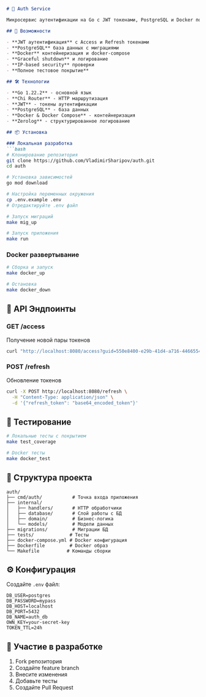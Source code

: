 ```markdown
# 🔐 Auth Service

Микросервис аутентификации на Go с JWT токенами, PostgreSQL и Docker поддержкой.

## 🚀 Возможности

- **JWT аутентификация** с Access и Refresh токенами
- **PostgreSQL** база данных с миграциями
- **Docker** контейнеризация и docker-compose
- **Graceful shutdown** и логирование
- **IP-based security** проверки
- **Полное тестовое покрытие**

## 🛠 Технологии

- **Go 1.22.2** - основной язык
- **Chi Router** - HTTP маршрутизация
- **JWT** - токены аутентификации
- **PostgreSQL** - база данных
- **Docker & Docker Compose** - контейнеризация
- **Zerolog** - структурированное логирование

## 📦 Установка

### Локальная разработка
```bash
# Клонирование репозитория
git clone https://github.com/VladimirSharipov/auth.git
cd auth

# Установка зависимостей
go mod download

# Настройка переменных окружения
cp .env.example .env
# Отредактируйте .env файл

# Запуск миграций
make mig_up

# Запуск приложения
make run
```

### Docker развертывание
```bash
# Сборка и запуск
make docker_up

# Остановка
make docker_down
```

## 🔌 API Эндпоинты

### GET /access
Получение новой пары токенов
```bash
curl "http://localhost:8080/access?guid=550e8400-e29b-41d4-a716-446655440000"
```

### POST /refresh
Обновление токенов
```bash
curl -X POST http://localhost:8080/refresh \
  -H "Content-Type: application/json" \
  -d '{"refresh_token": "base64_encoded_token"}'
```

## 🧪 Тестирование

```bash
# Локальные тесты с покрытием
make test_coverage

# Docker тесты
make docker_test
```

## 📁 Структура проекта

```
auth/
├── cmd/auth/           # Точка входа приложения
├── internal/
│   ├── handlers/       # HTTP обработчики
│   ├── database/       # Слой работы с БД
│   ├── domain/         # Бизнес-логика
│   └── models/         # Модели данных
├── migrations/         # Миграции БД
├── tests/             # Тесты
├── docker-compose.yml # Docker конфигурация
├── Dockerfile         # Docker образ
└── Makefile          # Команды сборки
```

## ⚙️ Конфигурация

Создайте `.env` файл:
```env
DB_USER=postgres
DB_PASSWORD=mypass
DB_HOST=localhost
DB_PORT=5432
DB_NAME=auth_db
OWN_KEY=your-secret-key
TOKEN_TTL=24h
```

## 🤝 Участие в разработке

1. Fork репозитория
2. Создайте feature branch
3. Внесите изменения
4. Добавьте тесты
5. Создайте Pull Request

